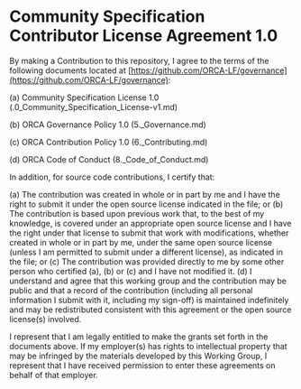# Community Specification Contributor License Agreement 1.0

By making a Contribution to this repository, I agree to the terms of the following documents located at [https://github.com/ORCA-LF/governance](https://github.com/ORCA-LF/governance):

(a) Community Specification License 1.0 (.0_Community_Specification_License-v1.md)

(b) ORCA Governance Policy 1.0 (5._Governance.md)

(c) ORCA Contribution Policy 1.0 (6._Contributing.md)

(d) ORCA Code of Conduct (8._Code_of_Conduct.md)


In addition, for source code contributions, I certify that:

(a) The contribution was created in whole or in part by me and I have the right to submit it under the open source license indicated in the file; or (b) The contribution is based upon previous work that, to the best  of my knowledge, is covered under an appropriate open source license and I have the right under that license to submit that work with modifications, whether created in whole or in part by me, under the same open source license (unless I am permitted to submit under a different license), as indicated in the file; or (c) The contribution was provided directly to me by some other person who certified (a), (b) or (c) and I have not modified it. (d) I understand and agree that this working group and the contribution may be public and that a record of the contribution (including all personal information I submit with it, including my sign-off) is maintained indefinitely and may be redistributed consistent with this agreement or the open source license(s) involved.

I represent that I am legally entitled to make the grants set forth in the documents above.  If my employer(s) has rights to intellectual property that may be infringed by the materials developed by this Working Group, I represent that I have received permission to enter these agreements on behalf of that employer.

